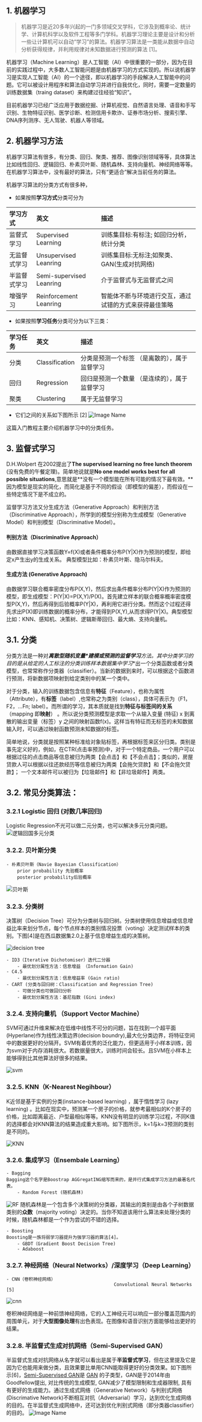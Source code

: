 ## 1. 机器学习

> 机器学习是近20多年兴起的一门多领域交叉学科，它涉及到概率论、统计学、计算机科学以及软件工程等多门学科。机器学习理论主要是设计和分析一些让计算机可以自动“学习”的算法。机器学习算法是一类能从数据中自动分析获得规律，并利用规律对未知数据进行预测的算法 [1]。

机器学习（Machine Learning）是人工智能（AI）中很重要的一部分，因为在目前的实践过程中，大多数人工智能问题是由机器学习的方式实现的。所以说机器学习是实现人工智能（AI）的一个途径，即以机器学习的手段解决人工智能中的问题。它可以被设计用程序和算法自动学习并进行自我优化，同时，需要一定数量的训练数据集（traing dataset）来构建过往经验“知识”。

目前机器学习已经广泛应用于数据挖掘、计算机视觉、自然语言处理、语音和手写识别、生物特征识别、医学诊断、检测信用卡欺诈、证券市场分析、搜索引擎、DNA序列测序、无人驾驶、机器人等领域。

## 2. 机器学习方法

机器学习算法有很多，有分类、回归、聚类、推荐、图像识别领域等等，具体算法比如线性回归、逻辑回归、朴素贝叶斯、随机森林、支持向量机、神经网络等等。在机器学习算法中，没有最好的算法，只有“更适合”解决当前任务的算法。

机器学习算法的分类方式有很多种，

- 如果按照**学习方式**分类可分为

| 学习方式     | 英文                     | 描述                                                   |
| :----------- | :----------------------- | :----------------------------------------------------- |
| 监督式学习   | Supervised Learning      | 训练集目标:有标注; 如回归分析，统计分类                |
| 无监督式学习 | Unsupervised Leanring    | 训练集目标:无标注;如聚类、GAN(生成对抗网络)            |
| 半监督式学习 | Semi-supervised Leanring | 介于监督式与无监督式之间                               |
| 增强学习     | Reinforcement Leanring   | 智能体不断与环境进行交互，通过试错的方式来获得最佳策略 |

- 如果按照**学习任务**分类可分为以下三类：

| 学习任务 | 英文           | 描述                                          |
| :------- | :------------- | :-------------------------------------------- |
| 分类     | Classification | 分类是预测一个标签 （是离散的），属于监督学习 |
| 回归     | Regression     | 回归是预测一个数量 （是连续的），属于监督学习 |
| 聚类     | Clustering     | 属于无监督学习                                |

- 它们之间的关系如下图所示 [2]
  ![Image Name](https://cdn.kesci.com/user_upload/image/1526871561920_2201.png?imageView2/0/w/640/h/640)

这篇入门教程主要介绍机器学习中的分类任务。

## 3. 监督式学习

D.H.Wolpert 在2002提出了**The supervised learning no free lunch theorem** (没有免费的午餐定理)。简单地说就是**No one model works best for all possible situations**,意思就是**没有一个模型能在所有可能的情况下最有效。**因为模型是现实的简化，而简化是基于不同的假设（即模型的偏差），而假设在一些特定情况下是不成立的。

监督学习方法又分生成方法（Generative Approach）和判别方法（Discriminative Approach），所学到的模型分别称为生成模型（Generative Model）和判别模型（Discriminative Model）。

#### 判别方法（Discriminative Approach）

由数据直接学习决策函数Y=f(X)或者条件概率分布P(Y|X)作为预测的模型，即给定x产生出y的生成关系。 典型模型比如：朴素贝叶斯、隐马尔科夫。

#### 生成方法 (Generative Approach)

由数据学习联合概率密度分布P(X,Y)，然后求出条件概率分布P(Y|X)作为预测的模型，即生成模型：P(Y|X)=P(X,Y)/P(X)。首先建立样本的联合概率概率密度模型P(X,Y)，然后再得到后验概率P(Y|X)，再利用它进行分类。然而这个过程还得先求出P(X)即训练数据的概率分布，才能得到P(X,Y),从而求得P(Y|X)。典型模型比如：KNN、感知机、决策树、逻辑斯蒂回归、最大熵、支持向量机。

## 3.1. 分类

分类方法是一种对***离散型随机变量\***建模或预测的**监督学习**方法。其中分类学习的目的是从给定的人工标注的分类训练样本数据集中**学习**出一个分类函数或者分类模型，也常常称作分类器（classifier）。当新的数据到来时，可以根据这个函数进行预测，将新数据项映射到给定类别中的某一个类中。

对于分类，输入的训练数据包含信息有**特征**（Feature），也称为属性（Attribute），有**标签**（label）,也常称之为类别（class），具体可表示为（F1，F2，...Fn; label）。而所谓的学习，其本质就是找到**特征与标签间的关系**（mapping 即**映射**） 。所以说分类预测模型是求取一个从输入变量 (特征) x 到离散的输出变量（标签）y 之间的映射函数f(x)。这样当有特征而无标签的未知数据输入时，可以通过映射函数预测未知数据的标签。

简单地说，分类就是按照某种标准给对象贴标签，再根据标签来区分归类。类别是事先定义好的，例如，在CTR(点击率预测)中，对于一个特定商品，一个用户可以根据过往的点击商品等信息被归为两类【会点击】和【不会点击】；类似的，房屋贷款人可以根据以往还款经历等信息被归为两类【会拖欠贷款】和【不会拖欠贷款】； 一个文本邮件可以被归为【垃圾邮件】和【非垃圾邮件】两类。

## 3.2. 常见分类算法：

### 3.2.1 Logistic 回归 (对数几率回归)

Logistic Regression不光可以做二元分类，也可以解决多元分类问题。
![逻辑回国多元分类](https://cdn.kesci.com/user_upload/image/1527047725271_184.png?imageView2/0/w/640/h/640)

### 3.2.2. 贝叶斯分类

```
- 朴素贝叶斯（Navie Bayesian Classification）  
    prior probability 先验概率  
    posterior probability后验概率  
```

![贝叶斯](https://cdn.kesci.com/user_upload/image/1527047549199_55166.png?imageView2/0/w/640/h/640)

### 3.2.3. 分类树

决策树（Decision Tree）可分为分类树与回归树。分类树使用信息增益或信息增益比率来划分节点，每个节点样本的类别情况投票（voting）决定测试样本的类别。下图[4]是在西瓜数据集2.0上基于信息增益生成的决策树。

![decision tree](https://cdn.kesci.com/user_upload/image/1527052790200_90817.png?imageView2/0/w/640/h/640)

```
- ID3（Iterative Dichotomiser）迭代二分器  
    - 最优划分属性方法：信息增益 （Information Gain)  
- C4.5  
    - 最优划分属性方法：信息增益率 (Gain ratio)  
- CART (分类与回归树：Classification and Regression Tree)  
    - 可做分类也可做回归分析  
    - 最优划分属性方法：基尼指数 (Gini index)  
```

### 3.2.4. 支持向量机 （Support Vector Machine）

SVM可通过升维来解决在低维中线性不可分的问题，旨在找到一个超平面(Hyperlane)作为线性决策边界(decision boundry),最大化分类边界，将特征空间中的数据更好的分隔开。SVM有着优秀的泛化能力，但更适用于小样本训练，因为svm对于内存消耗很大。若数据量很大，训练时间会较长。且SVM在小样本上能够得到比其他算法好很多的结果。

![svm](https://cdn.kesci.com/user_upload/image/1527046916160_18096.jpg?imageView2/0/w/640/h/640)

### 3.2.5. KNN（K-Nearest Negihbour）

K近邻是基于实例的分类(instance-based learning) ，属于惰性学习 (lazy learning) 。比如在现实中，预测某一个房子的价格，就参考最相似的K个房子的价格，比如距离最近、户型最相似等等。KNN没有明显的训练学习过程，不同K值的选择都会对KNN算法的结果造成重大影响。如下图所示，k=1与k=3预测的类别是不同的。

![KNN](https://cdn.kesci.com/user_upload/image/1527054376181_10934.jpg?imageView2/0/w/640/h/640)

### 3.2.6. 集成学习（Ensembale Learning）

```
- Bagging  
Bagging这个名字是Boostrap AGGregatING缩写而来的，是并行式集成学习方法的最著名代表。  
    - Random Forest (随机森林)  
```

![RF](https://cdn.kesci.com/user_upload/image/1527055358452_99115.png?imageView2/0/w/640/h/640)
随机森林是一个包含多个决策树的分类器，其输出的类别是由各个子树数据类别的**众数**（majority voting）决定的。当你不知道该用什么算法来处理分类的时候，随机森林都是一个作为尝试的不错的选择。

```
- Boosting  
Boosting是一族将弱学习器提升为强学习器的算法[4]。  
    - GBDT（Gradient Boost Decision Tree)  
    - Adaboost  
```

### 3.2.7. 神经网络（Neural Networks）/深度学习（Deep Learning）

```
- CNN（卷积神经网络）  
                                        Convolutional Neural Networks [5]  
```

![cnn](https://cdn.kesci.com/user_upload/image/1527055520199_14296.png?imageView2/0/w/640/h/640)

卷积神经网络是一种前馈神经网络，它的人工神经元可以响应一部分覆盖范围内的周围单元，对于**大型图像处理**有出色表现。在图像和语音识别方面能够给出更好的结果。

### 3.2.8. 半监督式生成对抗网络（Semi-Supervised GAN）

半监督式生成对抗网络从名字就可以看出是属于**半监督式学习**，但在这里提及它是因为它也能用来做分类，且效果要比单用CNN能取得更好的分类效果。如下图所示[6]，[Semi-Supervised GAN](http://arxiv.org/pdf/1606.01583v2.pdf)是 [GAN](http://arxiv.org/abs/1406.2661) 的子类型，GAN是于2014年由Goodfellow提出, 对比传统的生成模型, GAN减少了模型限制和生成器限制, 具有有更好的生成能力。通过生成式网络（Generative Network）与判别式网络 (Discrimative Network)不断相互对抗（Adversarial）学习，达到优化生成网络的目的。在半监督式生成网络中，还可达到优化判别式网络（即分类器classifier）的目的。
![Image Name](https://cdn.kesci.com/user_upload/image/1527061565595_50334.png?imageView2/0/w/960/h/960)